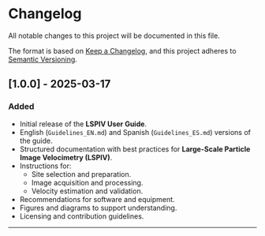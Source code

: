 # Changelog

All notable changes to this project will be documented in this file.

The format is based on [Keep a Changelog](https://keepachangelog.com/en/1.1.0/), and this project adheres to [Semantic Versioning](https://semver.org/spec/v2.0.0.html).

## [1.0.0] - 2025-03-17
### Added
- Initial release of the **LSPIV User Guide**.
- English (`Guidelines_EN.md`) and Spanish (`Guidelines_ES.md`) versions of the guide.
- Structured documentation with best practices for **Large-Scale Particle Image Velocimetry (LSPIV)**.
- Instructions for:
  - Site selection and preparation.
  - Image acquisition and processing.
  - Velocity estimation and validation.
- Recommendations for software and equipment.
- Figures and diagrams to support understanding.
- Licensing and contribution guidelines.

---
